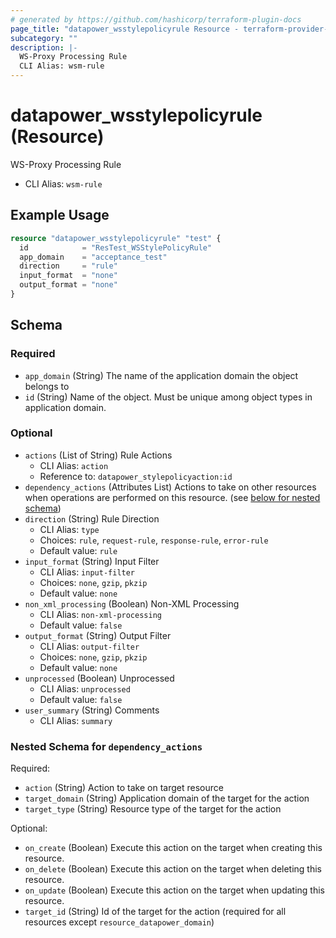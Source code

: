 ```yaml
---
# generated by https://github.com/hashicorp/terraform-plugin-docs
page_title: "datapower_wsstylepolicyrule Resource - terraform-provider-datapower"
subcategory: ""
description: |-
  WS-Proxy Processing Rule
  CLI Alias: wsm-rule
---
```


# datapower_wsstylepolicyrule (Resource)

WS-Proxy Processing Rule
  - CLI Alias: `wsm-rule`

## Example Usage

```terraform
resource "datapower_wsstylepolicyrule" "test" {
  id            = "ResTest_WSStylePolicyRule"
  app_domain    = "acceptance_test"
  direction     = "rule"
  input_format  = "none"
  output_format = "none"
}
```

<!-- schema generated by tfplugindocs -->
## Schema

### Required

- `app_domain` (String) The name of the application domain the object belongs to
- `id` (String) Name of the object. Must be unique among object types in application domain.

### Optional

- `actions` (List of String) Rule Actions
  - CLI Alias: `action`
  - Reference to: `datapower_stylepolicyaction:id`
- `dependency_actions` (Attributes List) Actions to take on other resources when operations are performed on this resource. (see [below for nested schema](#nestedatt--dependency_actions))
- `direction` (String) Rule Direction
  - CLI Alias: `type`
  - Choices: `rule`, `request-rule`, `response-rule`, `error-rule`
  - Default value: `rule`
- `input_format` (String) Input Filter
  - CLI Alias: `input-filter`
  - Choices: `none`, `gzip`, `pkzip`
  - Default value: `none`
- `non_xml_processing` (Boolean) Non-XML Processing
  - CLI Alias: `non-xml-processing`
  - Default value: `false`
- `output_format` (String) Output Filter
  - CLI Alias: `output-filter`
  - Choices: `none`, `gzip`, `pkzip`
  - Default value: `none`
- `unprocessed` (Boolean) Unprocessed
  - CLI Alias: `unprocessed`
  - Default value: `false`
- `user_summary` (String) Comments
  - CLI Alias: `summary`

<a id="nestedatt--dependency_actions"></a>
### Nested Schema for `dependency_actions`

Required:

- `action` (String) Action to take on target resource
- `target_domain` (String) Application domain of the target for the action
- `target_type` (String) Resource type of the target for the action

Optional:

- `on_create` (Boolean) Execute this action on the target when creating this resource.
- `on_delete` (Boolean) Execute this action on the target when deleting this resource.
- `on_update` (Boolean) Execute this action on the target when updating this resource.
- `target_id` (String) Id of the target for the action (required for all resources except `resource_datapower_domain`)
